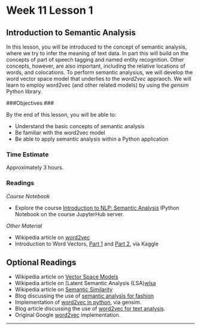 # Week 11 Lesson 1 #
## Introduction to Semantic Analysis ##

In this lesson, you will be introduced to the concept of semantic
analysis, where we try to infer the meaning of text data. In part this
will build on the concepts of part of speech tagging and named entity
recognition. Other concepts, however, are also
important, including the relative locations of words, and colocations.
To perform semantic analysius, we will develop the word vector space
model that underlies to the _word2vec_ appraoch. We will learn to employ
word2vec (and other related models) by using the _gensim_ Python
library. 
 
###Objectives ###

By the end of this lesson, you will be able to:

- Understand the basic concepts of semantic analysis
- Be familiar with the word2vec model
- Be able to apply semantic analysis within a Python application

### Time Estimate ###

Approximately 3 hours.

### Readings ####

_Course Notebook_

- Explore the course [Introduction to NLP: Semantic Analysis][l3nb]
IPython Notebook on the course JupyterHub server.

_Other Material_

- Wikipedia article on [word2vec][ww2v]
- Introduction to Word Vectors, [Part 1][ip1] and [Part 2][ip2], via Kaggle

## Optional Readings ##

- Wikipedia article on [Vector Space Models][wvsm]
- Wikipedia article on [Latent Semantic Analysis (LSA)[wlsa] 
- Wikipedia article on [Semantic Similarity][wss]
- Blog discussing the use of [semantic analysis for fashion][bwe] 
- Implementation of [word2vec in python][wip], via gensim.
- Blog article discussing the use of [word2vec for text analysis][wta].
- Original Google [word2vec][gw2v] implementation. 

-----

[l3nb]: notebooks/intro2nlp-sa.ipynb

[bwe]: http://developers.lyst.com/2014/11/11/word-embeddings-for-fashion/

[ip1]: https://www.kaggle.com/c/word2vec-nlp-tutorial/details/part-2-word-vectors
[ip2]: https://www.kaggle.com/c/word2vec-nlp-tutorial/details/part-3-more-fun-with-word-vectors

[wvsm]: https://en.wikipedia.org/wiki/Vector_space_model
[ww2v]: https://en.wikipedia.org/wiki/Word2vec
[wlsa]: https://en.wikipedia.org/wiki/Latent_semantic_analysis
[wss]: https://en.wikipedia.org/wiki/Semantic_similarity

[gw2v]: https://code.google.com/archive/p/word2vec/
[wip]: http://radimrehurek.com/gensim/models/word2vec.html
[wta]: http://blog.dato.com/practical-text-analysis-using-deep-learning
